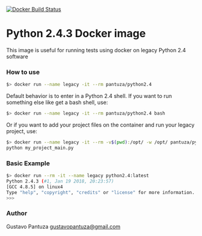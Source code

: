 [![Docker Build Status](https://img.shields.io/docker/build/jrottenberg/ffmpeg.svg)](https://hub.docker.com/r/pantuza/python2.4/)

# Python 2.4.3 Docker image

This image is useful for running tests using docker on legacy Python 2.4
software

### How to use
```bash
$> docker run --name legacy -it --rm pantuza/python2.4
```
Default behavior is to enter in a Python 2.4 shell.
If you want to run something else like get a bash shell, use:
```bash
$> docker run --name legacy -it --rm pantuza/python2.4 bash
```

Or if you want to add your project files on the container and run your legacy
project, use:
```bash
$> docker run --name legacy -it --rm -v$(pwd):/opt/ -w /opt/ pantuza/python2.4
python my_project_main.py
```


### Basic Example

```bash
$> docker run --rm -it --name legacy python2.4:latest                                                                 (master) 18:26:35
Python 2.4.3 (#1, Jan 19 2018, 20:23:57)
[GCC 4.8.5] on linux4
Type "help", "copyright", "credits" or "license" for more information.
>>>
```


### Author
Gustavo Pantuza <gustavopantuza@gmail.com>
